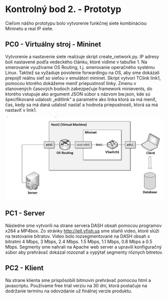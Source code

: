 # Kontrolný bod 2. - Prototyp

Cieľom nášho prototypu bolo vytvorenie funkčnej siete kombináciou Mininetu a real IP siete.

## PC0 - Virtuálny stroj - Mininet

Vytvorenie a nastavenie siete realizuje skript create_network.py. IP adresy boli nastavené podľa vedeckého článku, ktoré vidíme v tabuľke 1. Na smerovanie využívame OS Routing, t.j. smerovanie operačného systému Linux. Taktiež sa vyžaduje povolenie forwardingu na OS, aby sme dokázali prepojiť reálnu sieť so sieťou v emulátori mininet. Skript vytvorí TClink link1, pomocou ktorého dokážeme meniť priepustnosť linky. Zmenu v stanovených časových bodoch zabezpečuje framework minievents, do ktorého vstupuje ako argument JSON súbor s názvom bw.json, kde sú špecifikované udalosti „editlink“ a parametre ako linka ktorá sa má meniť, čas, kedy sa má daná udalosť nastať a hodnota priepustnosti, ktorá sa má nastaviť v link1.

![topology](https://github.com/aks-2017/semestralne-zadania-semestralne-zadanie-xbakonyi-xnagya3/blob/master/docs/topology.png)

## PC1 - Server

Následne sme vytvorili na strane servera DASH obsah pomocou programov x264 a MP4box. 
Zo stránky http://jell.yfish.us sme stiahli video, ktoré slúži na testovanie bitratov. Video bolo rozsegmentované na DASH obsah s bitratmi 4 Mbps, 3 Mbps, 2.4 Mbps. 1.5 Mbps, 1.1 Mbps, 0.8 Mbps a 0.5 Mbps. Segmenty sme nahrali na Apache web server a upravili konfiguračný súbor aby prehrávač dokázal rozoznať a vypýtať segmenty rôznych bitretov.

## PC2 - Klient

Na strane klienta sme prispôsobili bitmovin prehrávač pomocou html a javascriptu. Používame free trial verziu na 30 dní, ktorá postačuje na dodržanie termínu na odovzdanie už finálnej verzie produktu.